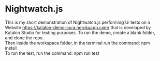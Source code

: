# Nightwatch.js
This is my short demonstration of Nightwatch.js performing UI tests on a Website https://katalon-demo-cura.herokuapp.com/ that is developed by Katalon Studio for testing purposes. 
To run the demo, create a blank folder, and clone the repo.  
Then inside the workspace folder, in the terminal run the command: npm install  
To run the test, run the command: npm run test
